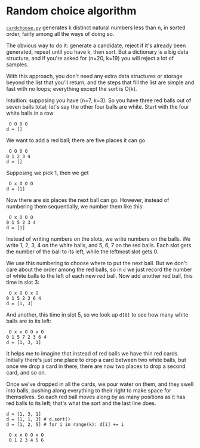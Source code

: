 # Random choice algorithm

[`cardchoose.py`](python/algorithms/cardchoose.py) generates k distinct natural numbers less than
n, in sorted order, fairly among all the ways of doing so.

The obvious way to do it: generate a candidate, reject if it's already been
generated, repeat until you have k, then sort. But a dictionary is a big data
structure, and if you're asked for (n=20, k=19) you will reject a lot of samples.

With this approach, you don't need any extra data structures or
storage beyond the list that you'll return, and the steps that fill the list
are simple and fast with no loops; everything except the sort is O(k).

Intuition: supposing you have (n=7, k=3). So you have three red balls out of
seven balls total; let's say the other four balls are white. Start with the four
white balls in a row

     O O O O
    d = []

We want to add a red ball; there are five places it can go

     O O O O
    0 1 2 3 4
    d = []

Supposing we pick 1, then we get

     O x O O O
    d = [1]

Now there are six places the next ball can go. However, instead of numbering
them sequentially, we number them like this:

     O x O O O
    0 1 5 2 3 4
    d = [1]

Instead of writing numbers on the slots, we write numbers on the balls. We write
1, 2, 3, 4 on the white balls, and 5, 6, 7 on the red balls. Each slot gets the
number of the ball to its left, while the leftmost slot gets 0.

We use this numbering to choose where to put the next ball. But we don't care
about the order among the red balls, so in `d` we just record the number of
white balls to the left of each new red ball. Now add another red ball, this
time in slot 3:

     O x O O x O
    0 1 5 2 3 6 4
    d = [1, 3]

And another, this time in slot 5, so we look up `d[0]` to see how many white
balls are to its left:

     O x x O O x O
    0 1 5 7 2 3 6 4
    d = [1, 3, 1]

It helps me to imagine that instead of red balls we have thin red cards.
Initially there's just one place to drop a card between two white balls, but
once we drop a card in there, there are now two places to drop a second card,
and so on.

Once we've dropped in all the cards, we pour water on them, and they swell into
balls, pushing along everything to their right to make space for themselves. So
each red ball moves along by as many positions as it has red balls to its left;
that's what the sort and the last line does.

    d = [1, 3, 1]
    d = [1, 1, 3] # d.sort()
    d = [1, 2, 5] # for i in range(k): d[i] += i

     O x x O O x O
     0 1 2 3 4 5 6
